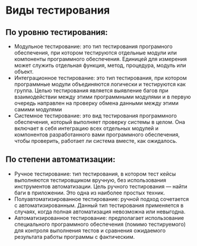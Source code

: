 # Виды тестирования
## По уровню тестирования:
* Модульное тестирование: это тип тестирования програмного обеспечения, при котором тестируются отдельные модули или компоненты программного обеспечения. Единицей для измерения может служить отдельная функция, метод, процедура, модуль или объект.
* Интеграционное тестирование: это тип тестирования, при котором программные модули объединяются логически и тестируются как группа. Целью тестирования является выявление багов при взаимодействии между этими программными модулями и в первую очередь направлен на проверку обмена данными между этими самими модулями
* Системное тестирование: это вид тестирования программного обеспечения, который выполняет проверку системы в целом. Она включает в себя интеграцию всех отдельных модулей и компонентов разработанного вами программного обеспечения, чтобы проверить, работает ли система вместе, как ожидалось.

## По степени автоматизации:
* Ручное тестирование: тип тестирования, в котором тест кейсы выполняются тестировщиком вручную, без использования инструментов автоматизации. Цель ручного тестирования — найти баги в приложении. Это одна из наиболее простых техник.
* Полуавтоматизированное тестирование: ручной подход сочетается с автоматизированным. Данный тип тестирования применяется в случаях, когда полная автоматизация невозможна или невыгодна.
* Автоматизированное тестирование: предполагает использование специального программного обеспечения (помимо тестируемого) для контроля выполнения тестов и сравнения ожидаемого результата работы программы с фактическим.